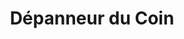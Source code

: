 ---
title: "Dépanneur du Coin"
url: /montreal/depanneur-du-coin-boulevard-decarie/
shop: Lebensmittel
---